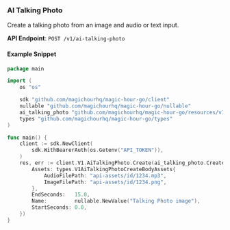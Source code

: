 
### AI Talking Photo <a name="create"></a>

Create a talking photo from an image and audio or text input.

**API Endpoint**: `POST /v1/ai-talking-photo`

#### Example Snippet

```go
package main

import (
	os "os"

	sdk "github.com/magichourhq/magic-hour-go/client"
	nullable "github.com/magichourhq/magic-hour-go/nullable"
	ai_talking_photo "github.com/magichourhq/magic-hour-go/resources/v1/ai_talking_photo"
	types "github.com/magichourhq/magic-hour-go/types"
)

func main() {
	client := sdk.NewClient(
		sdk.WithBearerAuth(os.Getenv("API_TOKEN")),
	)
	res, err := client.V1.AiTalkingPhoto.Create(ai_talking_photo.CreateRequest{
		Assets: types.V1AiTalkingPhotoCreateBodyAssets{
			AudioFilePath: "api-assets/id/1234.mp3",
			ImageFilePath: "api-assets/id/1234.png",
		},
		EndSeconds:   15.0,
		Name:         nullable.NewValue("Talking Photo image"),
		StartSeconds: 0.0,
	})
}

```
